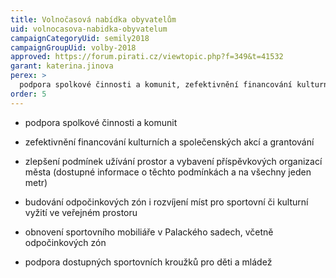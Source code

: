```yaml
---
title: Volnočasová nabídka obyvatelům
uid: volnocasova-nabidka-obyvatelum
campaignCategoryUid: semily2018
campaignGroupUid: volby-2018
approved: https://forum.pirati.cz/viewtopic.php?f=349&t=41532
garant: katerina.jinova
perex: >
  podpora spolkové činnosti a komunit, zefektivnění financování kulturních a společenských akcí, zlepšení podmínek užívání prostor a vybavení, budování odpočinkových zón i rozvíjení míst pro sportovní či kulturní vyžití, obnovení sportovního mobiliáře, podpora dostupných sportovních kroužků pro děti a mládež 
order: 5
---
```


- podpora spolkové činnosti a komunit

- zefektivnění financování kulturních a společenských akcí a grantování 

- zlepšení podmínek užívání prostor a vybavení příspěvkových organizací města (dostupné informace o těchto podmínkách a na všechny jeden metr)

- budování odpočinkových zón i rozvíjení míst pro sportovní či kulturní vyžití ve veřejném prostoru

- obnovení sportovního mobiliáře v Palackého sadech, včetně odpočinkových zón

- podpora dostupných sportovních kroužků pro děti a mládež